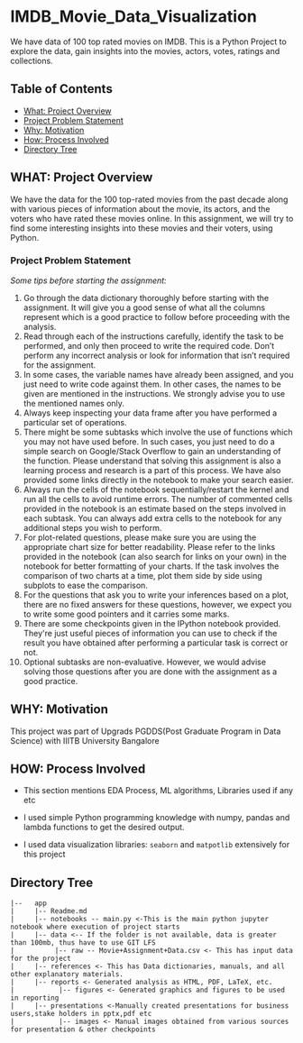 # IMDB_Movie_Data_Visualization
We have data of 100 top rated movies on IMDB. This is a Python Project to explore the data, gain insights into the movies, actors, votes, ratings and collections.

## Table of Contents
  * [What: Project Overview](#what-project-overview)
  * [Project Problem Statement](#project-problem-statement)
  * [Why: Motivation](#why-motivation)
  * [How: Process Involved](#how-process-involved)
  * [Directory Tree](#directory-tree)
  

## WHAT: Project Overview 
We have the data for the 100 top-rated movies from the past decade along with various pieces of information about the movie, its actors, and the voters who have rated these movies online. In this assignment, we will try to find some interesting insights into these movies and their voters, using Python.

### Project Problem Statement
*Some tips before starting the assignment:*

1. Go through the data dictionary thoroughly before starting with the assignment. It will give you a good sense of what all the columns represent which is a good practice to follow before proceeding with the analysis.
2. Read through each of the instructions carefully, identify the task to be performed, and only then proceed to write the required code. Don’t perform any incorrect analysis or look for information that isn’t required for the assignment.
3. In some cases, the variable names have already been assigned, and you just need to write code against them. In other cases, the names to be given are mentioned in the instructions. We strongly advise you to use the mentioned names only.
4. Always keep inspecting your data frame after you have performed a particular set of operations.
5. There might be some subtasks which involve the use of functions which you may not have used before.  In such cases, you just need to do a simple search on Google/Stack Overflow to gain an understanding of the function. Please understand that solving this assignment is also a learning process and research is a part of this process. We have also provided some links directly in the notebook to make your search easier.
6. Always run the cells of the notebook sequentially/restart the kernel and run all the cells to avoid runtime errors. The number of commented cells provided in the notebook is an estimate based on the steps involved in each subtask. You can always add extra cells to the notebook for any additional steps you wish to perform.
7. For plot-related questions, please make sure you are using the appropriate chart size for better readability. Please refer to the links provided in the notebook (can also search for links on your own) in the notebook for better formatting of your charts. If the task involves the comparison of two charts at a time, plot them side by side using subplots to ease the comparison.
8. For the questions that ask you to write your inferences based on a plot, there are no fixed answers for these questions, however, we expect you to write some good pointers and it carries some marks.
9. There are some checkpoints given in the IPython notebook provided. They're just useful pieces of information you can use to check if the result you have obtained after performing a particular task is correct or not.
10. Optional subtasks are non-evaluative. However, we would advise solving those questions after you are done with the assignment as a good practice.

## WHY: Motivation
This project was part of Upgrads PGDDS(Post Graduate Program in Data Science) with IIITB University Bangalore

## HOW: Process Involved
- This section mentions EDA Process, ML algorithms, Libraries used if any etc

- I used simple Python programming knowledge with numpy, pandas and lambda functions to get the desired output.
- I used data visualization libraries: `seaborn` and `matpotlib`  extensively for this project

<!--## Directory Tree 
```
├── app 
│   ├── __init__.py
│   ├── main.py
│   ├── model
│   ├── static
│   └── templates
├── config
│   ├── __init__.py
├── processing
│   ├── __init__.py
├── requirements.txt
├── runtime.txt
├── LICENSE
├── Procfile
├── README.md
└── wsgi.py
```
-->

## Directory Tree
```
|--   app
|     |-- Readme.md 
|     |-- notebooks -- main.py <-This is the main python jupyter notebook where execution of project starts
|     |-- data <-- If the folder is not available, data is greater than 100mb, thus have to use GIT LFS
|          |-- raw -- Movie+Assignment+Data.csv <- This has input data for the project
|     |-- references <- This has Data dictionaries, manuals, and all other explanatory materials.
|     |-- reports <- Generated analysis as HTML, PDF, LaTeX, etc.
|           |-- figures <- Generated graphics and figures to be used in reporting
|     |-- presentations <-Manually created presentations for business users,stake holders in pptx,pdf etc
|           |-- images <- Manual images obtained from various sources for presentation & other checkpoints
```
